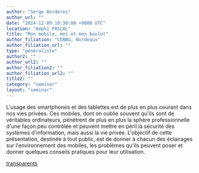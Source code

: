 ```yaml
---
author: "Serge Borderes"
author_url: ""
date: "2014-12-09 10:30:00 +0000 UTC"
location: "Amphi PASCAL"
title: "Mon mobile, moi et mon boulot"
author_filiation: "CENBG, Bordeaux"
author_filiation_url: ""
type: "généraliste"
author2: ""
author_url2: ""
author_filiation2: ""
author_filiation_url2: ""
title2: ""
category: "seminar" 
layout: "seminar"
---
```

L'usage des smartphones et des tablettes est de plus en plus courant dans nos vies privées. Ces mobiles, dont on oublie souvent qu'ils sont de véritables ordinateurs, pénètrent de plus en plus la sphère professionnelle d'une façon peu contrôlée et peuvent mettre en péril la sécurité des systèmes d'information, mais aussi la vie privée. L'objectif de cette présentation, destinée à tout public, est de donner à chacun des éclairages sur l'environnement des mobiles, les problèmes qu'ils peuvent poser et donner quelques conseils pratiques pour leur utilisation.

[transparents](images/Communication/seminaires/SergeBorderes.pdf)
